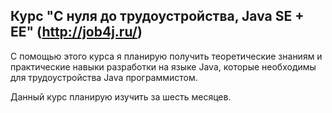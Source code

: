 Курс "С нуля до трудоустройства, Java SE + EE"  (http://job4j.ru/)
---
С помощью этого курса я планирую получить теоретические знаниям и практические навыки разработки на языке Java, которые необходимы для трудоустройства Java программистом.

Данный курс планирую изучить за шесть месяцев.
